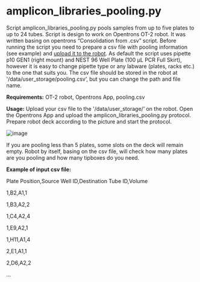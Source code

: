 # amplicon_libraries_pooling.py
Script amplicon_libraries_pooling.py pools samples from up to five plates to up to 24 tubes. Script is design to work on Opentrons OT-2 robot. It was written basing on opentrons “Consolidation from .csv” script. Before running the script you need to prepare a csv file with pooling information (see example) and [upload it to the robot](https://support.opentrons.com/en/articles/3690659-copying-files-to-and-from-your-ot-2-with-scp). As default the script uses pipette p10 GEN1 (right mount) and NEST 96 Well Plate (100 µL PCR Full Skirt), however it is easy to change pipette type or any labware (plates, racks etc.) to the one that suits you. The csv file should be stored in the robot at '/data/user_storage/pooling.csv’, but you can change the path and file name.

**Requirements:**
OT-2 robot, Opentrons App, pooling.csv

**Usage:**
Upload your csv file to the '/data/user_storage/’ on the robot.
Open the Opentrons App and upload the amplicon_libraries_pooling.py protocol.
Prepare robot deck according to the picture and start the protocol.

![image](https://user-images.githubusercontent.com/11144828/119493180-3a722000-bd60-11eb-8eab-c602600f2cff.png)

If you are pooling less than 5 plates, some slots on the deck will remain empty. Robot by itself, basing on the csv file, will check how many plates are you pooling and how many tipboxes do you need.

**Example of input csv file:**

Plate Position,Source Well ID,Destination Tube ID,Volume

1,B2,A1,1

1,B3,A2,2

1,C4,A2,4

1,E9,A2,1

1,H11,A1,4

2,E1,A1,1

2,D6,A2,2

...
